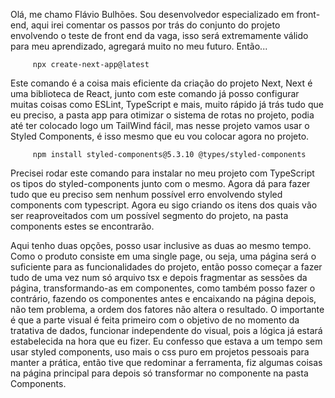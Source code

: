 Olá, me chamo Flávio Bulhões. Sou desenvolvedor especializado em front-end, aqui irei comentar os passos por trás do conjunto do projeto envolvendo o teste de front end da vaga, isso será extremamente válido para meu aprendizado, agregará muito no meu futuro. Então...

```
     npx create-next-app@latest

```

Este comando é a coisa mais eficiente da criação do projeto Next, Next é uma biblioteca de React, junto com este comando já posso configurar muitas coisas como ESLint, TypeScript e mais, muito rápido já trás tudo que eu preciso, a pasta app para otimizar o sistema de rotas no projeto, podia até ter colocado logo um TailWind fácil, mas nesse projeto vamos usar o Styled Components, é isso mesmo que eu vou colocar agora no projeto.

```
     npm install styled-components@5.3.10 @types/styled-components

```

Precisei rodar este comando para instalar no meu projeto com TypeScript os tipos do styled-components junto com o mesmo. Agora dá para fazer tudo que eu preciso sem nenhum possível erro envolvendo styled components com typescript. Agora eu sigo criando os itens dos quais vão ser reaproveitados com um possível segmento do projeto, na pasta components estes se encontrarão.

Aqui tenho duas opções, posso usar inclusive as duas ao mesmo tempo. Como o produto consiste em uma single page, ou seja, uma página será o suficiente para as funcionalidades do projeto, então posso começar a fazer tudo de uma vez num só arquivo tsx e depois fragmentar as sessões da página, transformando-as em componentes, como também posso fazer o contrário, fazendo os componentes antes e encaixando na página depois, não tem problema, a ordem dos fatores não altera o resultado. O importante é que a parte visual é feita primeiro com o objetivo de no momento da tratativa de dados, funcionar independente do visual, pois a lógica já estará estabelecida na hora que eu fizer. Eu confesso que estava a um tempo sem usar styled components, uso mais o css puro em projetos pessoais para manter a prática, então tive que redominar a ferramenta, fiz algumas coisas na página principal para depois só transformar no componente na pasta Components.
